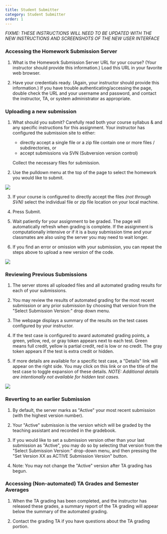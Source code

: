 ```yaml
---
title: Student Submitter
category: Student Submitter
order: 1
---
```


_FIXME: THESE INSTRUCTIONS WILL NEED TO BE UPDATED WITH THE NEW
INSTRUCTIONS AND SCREENSHOTS OF THE NEW USER INTERFACE_


### Accessing the Homework Submission Server

1.  What is the Homework Submission Server URL for your course?  (Your
instructor should provide this information.)  Load this URL in your
favorite web browser.

2.  Have your credentials ready.  (Again, your instructor should
provide this information.)  If you have trouble
authenticating/accessing the page, double check the URL and your
username and password, and contact the instructor, TA, or system
administrator as appropriate.


### Uploading a new submission

1.  What should you submit?  Carefully read both your course syllabus
& and any specific instructions for this assignment.  Your instructor
has configured the submission site to either:

     * directly accept a single file or a zip file contain one or more files / subdirectories, or 
     * accept submissions via SVN (Subversion version control)

    Collect the necessary files for submission. 

2.  Use the pulldown menu at the top of the page to select the homework you would like to submit. 


![](http://submitty.org/images/choose_hw.png)



3.  If your course is configured to directly accept the files _(not through SVN)_ select the individual file or zip file location on your local machine.

4.  Press Submit.

5.  Wait patiently for your assignment to be graded.  The page will automatically refresh when grading is complete.  If the assignment is computationally intensive or if it is a busy submission time and your classmates are also using the server you may need to wait longer.

6.  If you find an error or omission with your submission, you can repeat the steps above to upload a new version of the code.  

![](http://submitty.org/images/student_ui_progression.png)


### Reviewing Previous Submissions

1.  The server stores all uploaded files and all automated grading results for each of your submissions.

2.  You may review the results of automated grading for the most recent submission or any prior submission by choosing that version from the "Select Submission Version:" drop down menu.

3.  The webpage displays a summary of the results on the test cases configured by your instructor.  

4.  If the test case is configured to award automated grading points, a green, yellow, red, or gray token appears next to each test.  Green means full credit, yellow is partial credit, red is low or no credit.  The gray token appears if the test is extra credit or hidden. 

5.  If more details are available for a specific test case, a "Details" link will appear on the right side.  You may click on this link or on the title of the test case to toggle expansion of these details.  _NOTE: Additional details are intentionally not available for hidden test cases._

![](http://submitty.org/images/student_ui_details.png)


### Reverting to an earlier Submission

1.  By default, the server marks as "Active" your most recent submission (with the highest version number).

2.  Your "Active" submission is the version which will be graded by the teaching assistant and recorded in the gradebook.

3.  If you would like to set a submission version other than your last submission as "Active", you may do so by selecting that version from the "Select Submission Version:" drop-down menu, and then pressing the "Set Version XX as ACTIVE Submission Version" button.   

4.  Note:  You may not change the "Active" version after TA grading has begun.


### Accessing (Non-automated) TA Grades and Semester Averages

1.  When the TA grading has been completed, and the instructor has released these grades, a summary report of the TA grading will appear below the summary of the automated grading.  

2.  Contact the grading TA if you have questions about the TA grading portion.


